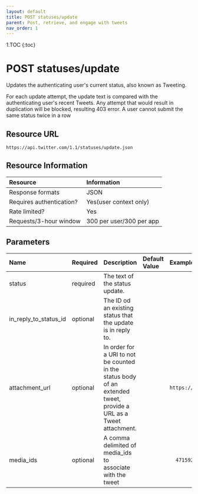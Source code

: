 ```yaml
---
layout: default
title: POST statuses/update
parent: Post, retrieve, and engage with tweets
nav_order: 1
---
```

1.TOC
{:toc}

# POST statuses/update



Updates the authenticating user's current status, also known as Tweeting.

For each update attempt, the update text is compared with the authenticating user's recent Tweets. Any attempt that would result in duplication will be blocked, resulting 403 error. A user cannot submit the same status twice in a row


## Resource URL

```
https://api.twitter.com/1.1/statuses/update.json
```

## Resource Information

| Resource | Information |
|:----------------|:----|
|Response formats | JSON|
|Requires authentication?|Yes(user context only)|
|Rate limited?|Yes|
|Requests/3-hour window| 300 per user/300 per app|

## Parameters

|Name|Required|Description|Default Value|Example|
|:---|:-------|:----------|:------------|:------|
|status|required| The text of the status update.| | |
|in_reply_to_status_id|optional|The ID od an existing status that the update is in reply to.|||
|attachment_url|optional|In order for a URl to not be counted in the status body of an extended tweet, provide a URL as a Tweet attachment.|| `https://twitter.com/andypiper/status/903615884664725505`|
|media_ids|optional|A comma delimited of media_ids to associate with the tweet ||`	471592 142565 957632`|